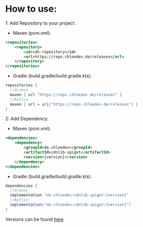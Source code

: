 # How to use:


1: Add Repository to your project:

- Maven (pom.xml):
```xml
<repositories>
    <repository>
        <id>cdn-repository</id>
        <url>https://repo.chloedev.de/releases</url>
    </repository>
</repositories>
```
- Gradle (build.gradle/build.gradle.kts):
```gradle
repositories {
  //Groovy
  maven { url "https://repo.chloedev.de/releases" }
  //Kotlin
  maven { url = uri("https://repo.chloedev.de/releases") }
}
```

2: Add Dependency:

- Maven (pom.xml):
```xml
<dependencies>
    <dependency>
        <groupId>de.chloedev</groupId>
        <artifactId>cdnlib-spigot</artifactId>
        <version>{version}</version>
    </dependency>
</dependencies>
```
- Gradle (build.gradle/build.gradle.kts):
```gradle
dependencies {
  //Groovy
  implementation "de.chloedev:cdnlib-spigot:{version}"
  //Kotlin
  implementation("de.chloedev:cdnlib-spigot:{version}")
}
```

Versions can be found [here](https://repo.chloedev.de/#/releases/de/chloedev/cdnlib-spigot/)
